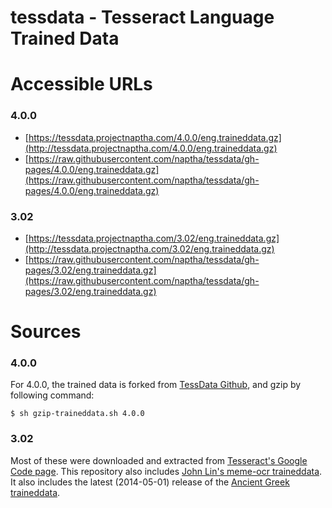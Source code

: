 tessdata - Tesseract Language Trained Data
==========================================

# Accessible URLs

### 4.0.0

- [https://tessdata.projectnaptha.com/4.0.0/eng.traineddata.gz](http://tessdata.projectnaptha.com/4.0.0/eng.traineddata.gz)
- [https://raw.githubusercontent.com/naptha/tessdata/gh-pages/4.0.0/eng.traineddata.gz](https://raw.githubusercontent.com/naptha/tessdata/gh-pages/4.0.0/eng.traineddata.gz)

### 3.02

- [https://tessdata.projectnaptha.com/3.02/eng.traineddata.gz](http://tessdata.projectnaptha.com/3.02/eng.traineddata.gz)
- [https://raw.githubusercontent.com/naptha/tessdata/gh-pages/3.02/eng.traineddata.gz](https://raw.githubusercontent.com/naptha/tessdata/gh-pages/3.02/eng.traineddata.gz)

# Sources

### 4.0.0

For 4.0.0, the trained data is forked from [TessData Github](https://github.com/tesseract-ocr/tessdata/tree/4.0.0), and gzip by following command:

```
$ sh gzip-traineddata.sh 4.0.0
```

### 3.02
Most of these were downloaded and extracted from [Tesseract's Google Code page](https://code.google.com/p/tesseract-ocr/downloads/list). This repository also includes [John Lin's meme-ocr traineddata](https://github.com/johnlinp/meme-ocr). It also includes the latest (2014-05-01) release of the [Ancient Greek traineddata](http://ancientgreekocr.org/).
